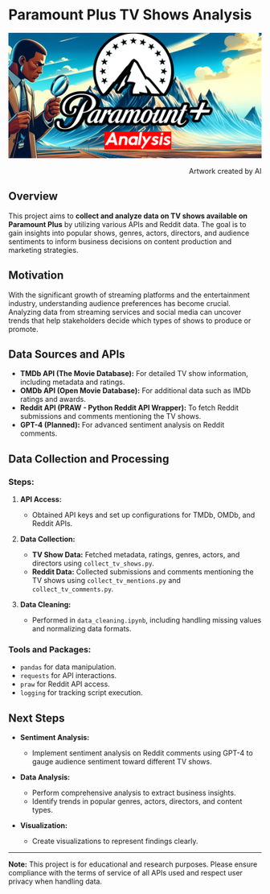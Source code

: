 # Paramount Plus TV Shows Analysis

![Poster](docs/poster.png)
<p align="right">
  Artwork created by AI
</p>

## Overview

This project aims to **collect and analyze data on TV shows available on Paramount Plus** by utilizing various APIs and Reddit data. The goal is to gain insights into popular shows, genres, actors, directors, and audience sentiments to inform business decisions on content production and marketing strategies.

## Motivation

With the significant growth of streaming platforms and the entertainment industry, understanding audience preferences has become crucial. Analyzing data from streaming services and social media can uncover trends that help stakeholders decide which types of shows to produce or promote.

## Data Sources and APIs

- **TMDb API (The Movie Database):** For detailed TV show information, including metadata and ratings.
- **OMDb API (Open Movie Database):** For additional data such as IMDb ratings and awards.
- **Reddit API (PRAW - Python Reddit API Wrapper):** To fetch Reddit submissions and comments mentioning the TV shows.
- **GPT-4 (Planned):** For advanced sentiment analysis on Reddit comments.

## Data Collection and Processing

### Steps:

1. **API Access:**
   - Obtained API keys and set up configurations for TMDb, OMDb, and Reddit APIs.

2. **Data Collection:**
   - **TV Show Data:** Fetched metadata, ratings, genres, actors, and directors using `collect_tv_shows.py`.
   - **Reddit Data:** Collected submissions and comments mentioning the TV shows using `collect_tv_mentions.py` and `collect_tv_comments.py`.

3. **Data Cleaning:**
   - Performed in `data_cleaning.ipynb`, including handling missing values and normalizing data formats.

### Tools and Packages:

- `pandas` for data manipulation.
- `requests` for API interactions.
- `praw` for Reddit API access.
- `logging` for tracking script execution.

## Next Steps

- **Sentiment Analysis:**
  - Implement sentiment analysis on Reddit comments using GPT-4 to gauge audience sentiment toward different TV shows.

- **Data Analysis:**
  - Perform comprehensive analysis to extract business insights.
  - Identify trends in popular genres, actors, directors, and content types.

- **Visualization:**
  - Create visualizations to represent findings clearly.

---

**Note:** This project is for educational and research purposes. Please ensure compliance with the terms of service of all APIs used and respect user privacy when handling data.

